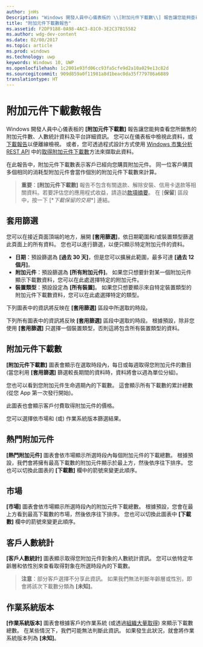 ```yaml
---
author: jnHs
Description: "Windows 開發人員中心儀表板的 \\[附加元件下載數\\] 報告讓您能夠查看您所銷售的附加元件數、人數統計資料及平台詳細資訊。"
title: "附加元件下載數報告"
ms.assetid: F2DF9188-0A98-4AC3-81C0-3E2C37B15582
ms.author: wdg-dev-content
ms.date: 02/08/2017
ms.topic: article
ms.prod: windows
ms.technology: uwp
keywords: Windows 10, UWP
ms.openlocfilehash: 1c2001e93fd06cc93fa5cfe9d2a10a029e13c82d
ms.sourcegitcommit: 909d859a0f11981a8d1beac0da35f779786a6889
translationtype: HT
---
```

# <a name="add-on-acquisitions-report"></a>附加元件下載數報告


Windows 開發人員中心儀表板的 **\[附加元件下載數\]** 報告讓您能夠查看您所銷售的附加元件數、人數統計資料及平台詳細資訊。 您可以在儀表板中檢視此資料，或[下載報告](download-analytic-reports.md)以便離線檢視。 或者，您可透過程式設計方式使用 [Windows 市集分析 REST API](../monetize/access-analytics-data-using-windows-store-services.md) 中的[取得附加元件下載數](../monetize/get-in-app-acquisitions.md)方法來擷取此資料。

在此報告中，附加元件下載數表示客戶已經向您購買附加元件。 同一位客戶購買多個相同的消耗型附加元件會當作個別的附加元件下載數來計算。

> **重要**：**\[附加元件下載數\]** 報告不包含有關退款、解除安裝、信用卡退款等相關資料。若要評估您的應用程式收益，請造訪[款項摘要](payout-summary.md)。 在 \[**保留**\] 區段中，按一下 [\**下載保留的交易**\] 連結。

## <a name="apply-filters"></a>套用篩選


您可以在接近頁面頂端的地方，展開 **\[套用篩選\]**，依日期範圍和/或裝置類型篩選此頁面上的所有資料。 您也可以進行篩選，以便只顯示特定附加元件的資料。

-   **日期**：預設篩選為 **[過去 30 天]**，但是您可以擴展此範圍，最多可達 **[過去 12 個月]**。
-   **附加元件**：預設篩選為 **\[所有附加元件\]**。 如果您只想要針對某一個附加元件顯示下載數資料，您可以在此處選擇特定的附加元件。
-   **裝置類型**：預設設定為 **[所有裝置]**。 如果您只想要顯示來自特定裝置類型的附加元件下載數資料，您可以在此處選擇特定的類型。

下列圖表中的資訊將反映在 **\[套用篩選\]** 區段中所選取的時段。

下列所有圖表中的資訊將反映 **\[套用篩選\]** 區段中選取的時段。 根據預設，除非您使用 **\[套用篩選\]** 只選擇一個裝置類型，否則這將包含所有裝置類型的資料。

## <a name="add-on-acquisitions"></a>附加元件下載數


**\[附加元件下載數\]** 圖表會顯示在選取時段內，每日或每週取得您附加元件的數目  (當您利用 **\[套用篩選\]** 篩選較長期間的資料時，資料將會以週為單位分組)。

您也可以看到您附加元件生命週期內的下載數。 這會顯示所有下載數的累計總數 (從您 App 第一次發行開始)。

此圖表也會顯示客戶付費取得附加元件的價格。

您可以選擇依市場和 (或) 作業系統版本篩選結果。

## <a name="top-add-ons"></a>熱門附加元件

**\[熱門附加元件\]** 圖表會依市場顯示所選時段內每個附加元件的下載總數。 根據預設，我們會將擁有最高下載數的附加元件顯示於最上方，然後依序往下排序。 您也可以切換此圖表的 **\[下載數\]** 欄中的箭號來變更此順序。

## <a name="markets"></a>市場

**\[市場\]** 圖表會依市場顯示所選時段內的附加元件下載總數。 根據預設，您會在最上方看到最高下載數的市場，然後依序往下排序。 您也可以切換此圖表中 **\[下載數\]** 欄中的箭號來變更此順序。

## <a name="customer-demographic"></a>客戶人數統計

**\[客戶人數統計\]** 圖表顯示取得您附加元件對象的人數統計資訊。 您可以依特定年齡層和依性別來查看取得對象在所選時段內的下載數。

> **注意**：部分客戶選擇不分享此資訊。 如果我們無法判斷年齡層或性別，即會將該次下載數分類為 **\[未知\]**。

## <a name="os-version"></a>作業系統版本

**\[作業系統版本\]** 圖表會根據客戶的作業系統 (或透過[組織大量取得](organizational-licensing.md)) 來顯示下載數總數。 在某些情況下，我們可能無法判斷此資訊。 如果發生此狀況，就會將作業系統版本列為 **\[未知\]**。

 

 
